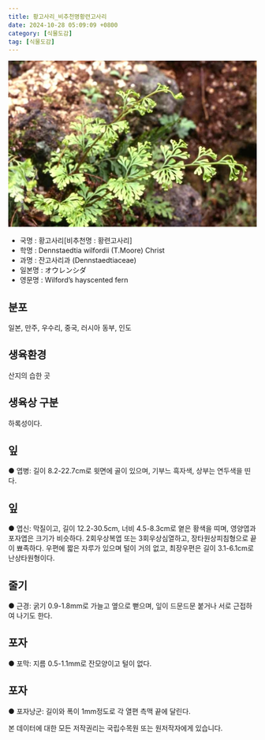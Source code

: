 ```yaml
---
title: 황고사리_비추천명황련고사리
date: 2024-10-28 05:09:09 +0800
category: [식물도감]
tag: [식물도감]
---
```




![황고사리[비추천명 : 황련고사리]](/assets/img/fileUpload/plants/basic/Dennstaedtiaceae/Dennstaedtia/3085/1_th2.JPG)
- 국명 : 황고사리[비추천명 : 황련고사리]
- 학명 : Dennstaedtia wilfordii (T.Moore) Christ
- 과명 : 잔고사리과 (Dennstaedtiaceae)
- 일본명 : オウレンシダ
- 영문명 : Wilford’s hayscented fern


## 분포
일본, 만주, 우수리, 중국, 러시아 동부, 인도
## 생육환경
산지의 습한 곳 
## 생육상 구분
하록성이다. 
## 잎
● 엽병: 길이 8.2-22.7cm로 윗면에 골이 있으며, 기부느 흑자색, 상부는 연두색을 띤다. 
## 잎
● 엽신: 막질이고, 길이 12.2-30.5cm, 너비 4.5-8.3cm로 옅은 황색을 띠며, 영양엽과 포자엽은 크기가 비슷하다. 2회우상복엽 또는 3회우상심열하고, 장타원상피침형으로 끝이 뾰족하다. 우편에 짧은 자루가 있으며 털이 거의 없고, 최장우편은 길이 3.1-6.1cm로 난상타원형이다. 
## 줄기
● 근경: 굵기 0.9-1.8mm로 가늘고 옆으로 뻗으며, 잎이 드문드문 붙거나 서로 근접하여 나기도 한다. 
## 포자
● 포막: 지름 0.5-1.1mm로 잔모양이고 털이 없다. 
## 포자
● 포자낭군: 길이와 폭이 1mm정도로 각 열편 측맥 끝에 달린다. 






본 데이터에 대한 모든 저작권리는 국립수목원 또는 원저작자에게 있습니다.
